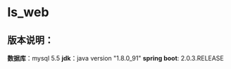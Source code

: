 # ls_web

## 版本说明：  
**数据库**：mysql 5.5
**jdk**：java version "1.8.0_91"
**spring boot**: 2.0.3.RELEASE